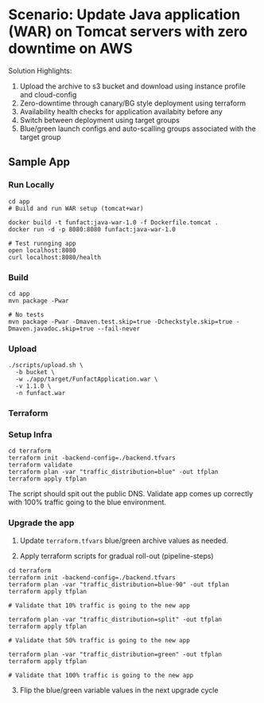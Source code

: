 # Scenario: Update Java application (WAR) on Tomcat servers with zero downtime on AWS
Solution Highlights:
1. Upload the archive to s3 bucket and download using instance profile and cloud-config
2. Zero-downtime through canary/BG style deployment using terraform
3. Availability health checks for application availabity before any 
4. Switch between deployment using target groups
5. Blue/green launch configs and auto-scalling groups associated with the target group


## Sample App
### Run Locally
```
cd app
# Build and run WAR setup (tomcat+war)

docker build -t funfact:java-war-1.0 -f Dockerfile.tomcat .
docker run -d -p 8080:8080 funfact:java-war-1.0

# Test runnging app
open localhost:8080
curl localhost:8080/health
```

### Build
```
cd app
mvn package -Pwar

# No tests
mvn package -Pwar -Dmaven.test.skip=true -Dcheckstyle.skip=true -Dmaven.javadoc.skip=true --fail-never
```

### Upload
```
./scripts/upload.sh \
  -b bucket \
  -w ./app/target/FunfactApplication.war \
  -v 1.1.0 \
  -n funfact.war
```

### Terraform
### Setup Infra
```
cd terraform
terraform init -backend-config=./backend.tfvars
terraform validate
terraform plan -var "traffic_distribution=blue" -out tfplan
terraform apply tfplan
```
The script should spit out the public DNS. Validate app comes up correctly with 100% traffic going to the blue environment.

### Upgrade the app
1. Update `terraform.tfvars` blue/green archive values as needed.

2. Apply terraform scripts for gradual roll-out (pipeline-steps)
```
cd terraform
terraform init -backend-config=./backend.tfvars
terraform plan -var "traffic_distribution=blue-90" -out tfplan
terraform apply tfplan

# Validate that 10% traffic is going to the new app

terraform plan -var "traffic_distribution=split" -out tfplan
terraform apply tfplan

# Validate that 50% traffic is going to the new app

terraform plan -var "traffic_distribution=green" -out tfplan
terraform apply tfplan

# Validate that 100% traffic is going to the new app
```

3. Flip the blue/green variable values in the next upgrade cycle


